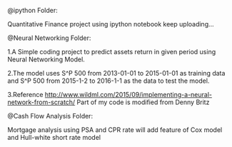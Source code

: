 @ipython Folder:

Quantitative Finance project using ipython notebook
keep uploading...





@Neural Networking Folder:

1.A Simple coding project to predict assets return in given period using 
Neural Networking Model.

2.The model uses S^P 500 from 2013-01-01 to 2015-01-01 as training data and 
S^P 500 from 2015-1-2 to 2016-1-1 as the data to test the model.

3.Reference 
http://www.wildml.com/2015/09/implementing-a-neural-network-from-scratch/
Part of my code is modified from Denny Britz





@Cash Flow Analysis Folder:

Mortgage analysis using PSA and CPR rate
will add feature of Cox model and Hull-white short rate model

